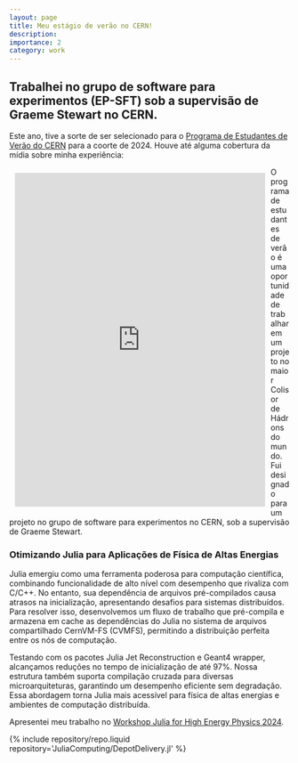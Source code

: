 ```yaml
---
layout: page
title: Meu estágio de verão no CERN!
description:
importance: 2
category: work
---
```


## Trabalhei no grupo de software para experimentos (EP-SFT) sob a supervisão de Graeme Stewart no CERN.

Este ano, tive a sorte de ser selecionado para o [Programa de Estudantes de Verão do CERN](https://home.cern/summer-student-programme) para a coorte de 2024. Houve até alguma cobertura da mídia sobre minha experiência:

<div style="float: left; margin: 10px;">
    <iframe src="https://www.linkedin.com/embed/feed/update/urn:li:ugcPost:7233730225589673984?compact=1" 
        height="600" width="450" frameborder="0" allowfullscreen="" title="Embedded post">
    </iframe>
</div>
O programa de estudantes de verão é uma oportunidade de trabalhar em um projeto no maior Colisor de Hádrons do mundo. Fui designado para um projeto no grupo de software para experimentos no CERN, sob a supervisão de Graeme Stewart.

### Otimizando Julia para Aplicações de Física de Altas Energias

Julia emergiu como uma ferramenta poderosa para computação científica, combinando funcionalidade de alto nível com desempenho que rivaliza com C/C++. No entanto, sua dependência de arquivos pré-compilados causa atrasos na inicialização, apresentando desafios para sistemas distribuídos. Para resolver isso, desenvolvemos um fluxo de trabalho que pré-compila e armazena em cache as dependências do Julia no sistema de arquivos compartilhado CernVM-FS (CVMFS), permitindo a distribuição perfeita entre os nós de computação.

Testando com os pacotes Julia Jet Reconstruction e Geant4 wrapper, alcançamos reduções no tempo de inicialização de até 97%. Nossa estrutura também suporta compilação cruzada para diversas microarquiteturas, garantindo um desempenho eficiente sem degradação. Essa abordagem torna Julia mais acessível para física de altas energias e ambientes de computação distribuída.

Apresentei meu trabalho no [Workshop Julia for High Energy Physics 2024](https://indico.cern.ch/event/1410341/contributions/6135602/).

<div class="repositories d-flex flex-wrap flex-md-row flex-column justify-content-between align-items-center">
    {% include repository/repo.liquid repository='JuliaComputing/DepotDelivery.jl' %}

</div>
